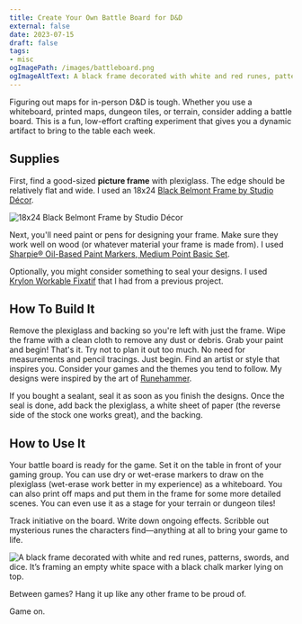 ```yaml
---
title: Create Your Own Battle Board for D&D
external: false
date: 2023-07-15
draft: false
tags:
- misc
ogImagePath: /images/battleboard.png
ogImageAltText: A black frame decorated with white and red runes, patterns, swords, and dice. It’s framing an empty white space with a black chalk marker lying on top.
---
```


Figuring out maps for in-person D&D is tough. Whether you use a whiteboard, printed maps, dungeon tiles, or terrain, consider adding a battle board. This is a fun, low-effort crafting experiment that gives you a dynamic artifact to bring to the table each week.

## Supplies
First, find a good-sized **picture frame** with plexiglass. The edge should be relatively flat and wide. I used an 18x24 [Black Belmont Frame by Studio Décor](https://www.michaels.com/product/black-belmont-frame-by-studio-decor-10392848).

![18x24 Black Belmont Frame by Studio Décor](/images/battleboard-frame.png)

Next, you'll need paint or pens for designing your frame. Make sure they work well on wood (or whatever material your frame is made from). I used [Sharpie® Oil-Based Paint Markers, Medium Point Basic Set](https://www.michaels.com/product/sharpie-oilbased-paint-markers-medium-point-basic-set-10293408).

Optionally, you might consider something to seal your designs. I used [Krylon Workable Fixatif](https://www.michaels.com/product/krylon-workable-fixatif-11-oz-212309006010040348) that I had from a previous project.

## How To Build It
Remove the plexiglass and backing so you're left with just the frame. Wipe the frame with a clean cloth to remove any dust or debris. Grab your paint and begin! That's it. Try not to plan it out too much. No need for measurements and pencil tracings. Just begin. Find an artist or style that inspires you. Consider your games and the themes you tend to follow. My designs were inspired by the art of [Runehammer](https://www.runehammer.online). 

If you bought a sealant, seal it as soon as you finish the designs. Once the seal is done, add back the plexiglass, a white sheet of paper (the reverse side of the stock one works great), and the backing.

## How to Use It
Your battle board is ready for the game. Set it on the table in front of your gaming group. You can use dry or wet-erase markers to draw on the plexiglass (wet-erase work better in my experience) as a whiteboard. You can also print off maps and put them in the frame for some more detailed scenes. You can even use it as a stage for your terrain or dungeon tiles!

Track initiative on the board. Write down ongoing effects. Scribble out mysterious runes the characters find—anything at all to bring your game to life.

![A black frame decorated with white and red runes, patterns, swords, and dice. It’s framing an empty white space with a black chalk marker lying on top.](/images/battleboard.png)

Between games? Hang it up like any other frame to be proud of.

Game on.